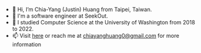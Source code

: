 - 👋  Hi, I’m Chia-Yang (Justin) Huang from Taipei, Taiwan.
- 💼  I'm a software engineer at SeekOut.
- 🏫  I studied Computer Science at the University of Washington from 2018 to 2022.
- 📫  Visit [here](https://cyh0530.info) or reach me at <chiayanghuang0@gmail.com> for more information
